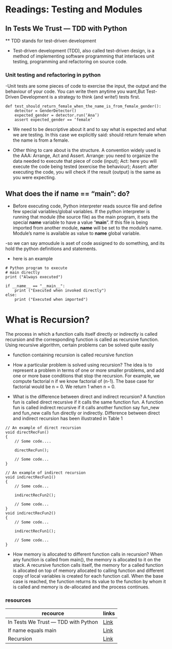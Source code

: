 # Readings: Testing and Modules

## **In Tests We Trust — TDD with Python**

** TDD stands for test-driven development

- Test-driven development (TDD), also called test-driven design, is a method of implementing software programming that interlaces unit testing, programming and refactoring on source code.

### Unit testing and refactoring in python

-Unit tests are some pieces of code to exercise the input, the output and the behaviour of your code. You can write them anytime you want,But Test-Driven Development is a strategy to think (and write!) tests first.

```
def test_should_return_female_when_the_name_is_from_female_gender():
    detector = GenderDetector()
    expected_gender = detector.run(‘Ana’)
    assert expected_gender == ‘female’
```

- We need to be descriptive about it and to say what is expected and what we are testing. In this case we explicitly said: should return female when the name is from a female.

- Other thing to care about is the structure. A convention widely used is the AAA: Arrange, Act and Assert.
Arrange: you need to organize the data needed to execute that piece of code (input);
Act: here you will execute the code being tested (exercise the behaviour);
Assert: after executing the code, you will check if the result (output) is the same as you were expecting.

## **What does the if __name__ == “__main__”: do?**

- Before executing code, Python interpreter reads source file and define few special variables/global variables.
If the python interpreter is running that module (the source file) as the main program, it sets the special __name__ variable to have a value “__main__”. If this file is being imported from another module, __name__ will be set to the module’s name. Module’s name is available as value to __name__ global variable.

-so we can say amoudule is aset of code assigned to do something, and its hold the python definitions and statements.

- here is an example

```
# Python program to execute
# main directly
print ("Always executed")
 
if __name__ == "__main__":
    print ("Executed when invoked directly")
else:
    print ("Executed when imported")
```

# **What is Recursion?**

The process in which a function calls itself directly or indirectly is called recursion and the corresponding function is called as recursive function. Using recursive algorithm, certain problems can be solved quite easily

- function containing recursion is called recursive function

- How a particular problem is solved using recursion? 
The idea is to represent a problem in terms of one or more smaller problems, and add one or more base conditions that stop the recursion. For example, we compute factorial n if we know factorial of (n-1). The base case for factorial would be n = 0. We return 1 when n = 0. 

- What is the difference between direct and indirect recursion? 
A function fun is called direct recursive if it calls the same function fun. A function fun is called indirect recursive if it calls another function say fun_new and fun_new calls fun directly or indirectly. Difference between direct and indirect recursion has been illustrated in Table 1

```
// An example of direct recursion
void directRecFun()
{
    // Some code....

    directRecFun();

    // Some code...
}

// An example of indirect recursion
void indirectRecFun1()
{
    // Some code...

    indirectRecFun2();

    // Some code...
}
void indirectRecFun2()
{
    // Some code...

    indirectRecFun1();

    // Some code...
}
```

- How memory is allocated to different function calls in recursion?
When any function is called from main(), the memory is allocated to it on the stack. A recursive function calls itself, the memory for a called function is allocated on top of memory allocated to calling function and different copy of local variables is created for each function call. When the base case is reached, the function returns its value to the function by whom it is called and memory is de-allocated and the process continues.



### **resources**

recource      | links
------------- | -------------
In Tests We Trust — TDD with Python | [Link](https://code.likeagirl.io/in-tests-we-trust-tdd-with-python-af69f47e6932)
If name equals main| [Link](https://www.geeksforgeeks.org/what-does-the-if-__name__-__main__-do/)
Recursion| [Link](https://www.geeksforgeeks.org/recursion/)
